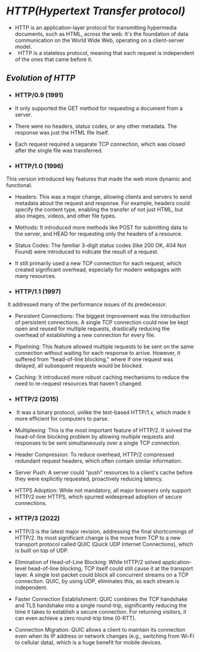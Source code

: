 # ***HTTP(Hypertext Transfer protocol)***







* HTTP is an application-layer protocol for transmitting hypermedia documents, such as HTML, across the web. It's the foundation of data communication on the World Wide Web, operating on a client-server model.
* &nbsp; HTTP is a stateless protocol, meaning that each request is independent of the ones that came before it.



## ***Evolution of HTTP***





* ### HTTP/0.9 (1991)





* It only supported the GET method for requesting a document from a server.



* There were no headers, status codes, or any other metadata. The response was just the HTML file itself.





* Each request required a separate TCP connection, which was closed after the single file was transferred.





* ### HTTP/1.0 (1996)





This version introduced key features that made the web more dynamic and functional.



* Headers: This was a major change, allowing clients and servers to send metadata about the request and response. For example, headers could specify the content type, enabling the transfer of not just HTML, but also images, videos, and other file types.



* Methods: It introduced more methods like POST for submitting data to the server, and HEAD for requesting only the headers of a resource.



* Status Codes: The familiar 3-digit status codes (like 200 OK, 404 Not Found) were introduced to indicate the result of a request.



* It still primarily used a new TCP connection for each request, which created significant overhead, especially for modern webpages with many resources.



* ### HTTP/1.1 (1997)



&nbsp;It addressed many of the performance issues of its predecessor.



* Persistent Connections: The biggest improvement was the introduction of persistent connections. A single TCP connection could now be kept open and reused for multiple requests, drastically reducing the overhead of establishing a new connection for every file.



* Pipelining: This feature allowed multiple requests to be sent on the same connection without waiting for each response to arrive. However, it suffered from "head-of-line blocking," where if one request was delayed, all subsequent requests would be blocked.



* Caching: It introduced more robust caching mechanisms to reduce the need to re-request resources that haven't changed.



* ### HTTP/2 (2015)



* &nbsp;It was a binary protocol, unlike the text-based HTTP/1.x, which made it more efficient for computers to parse.



* Multiplexing: This is the most important feature of HTTP/2. It solved the head-of-line blocking problem by allowing multiple requests and responses to be sent simultaneously over a single TCP connection.





* Header Compression: To reduce overhead, HTTP/2 compressed redundant request headers, which often contain similar information.



* Server Push: A server could "push" resources to a client's cache before they were explicitly requested, proactively reducing latency.



* HTTPS Adoption: While not mandatory, all major browsers only support HTTP/2 over HTTPS, which spurred widespread adoption of secure connections.





* ### HTTP/3 (2022)





* HTTP/3 is the latest major revision, addressing the final shortcomings of HTTP/2. Its most significant change is the move from TCP to a new transport protocol called QUIC (Quick UDP Internet Connections), which is built on top of UDP.



* Elimination of Head-of-Line Blocking: While HTTP/2 solved application-level head-of-line blocking, TCP itself could still cause it at the transport layer. A single lost packet could block all concurrent streams on a TCP connection. QUIC, by using UDP, eliminates this, as each stream is independent.



* Faster Connection Establishment: QUIC combines the TCP handshake and TLS handshake into a single round-trip, significantly reducing the time it takes to establish a secure connection. For returning visitors, it can even achieve a zero round-trip time (0-RTT).



* Connection Migration: QUIC allows a client to maintain its connection even when its IP address or network changes (e.g., switching from Wi-Fi to cellular data), which is a huge benefit for mobile devices.
